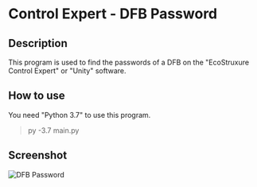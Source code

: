 # Control Expert - DFB Password

## Description
This program is used to find the passwords of a DFB on the "EcoStruxure Control Expert" or "Unity" software.

## How to use
You need "Python 3.7" to use this program.  

>py -3.7 main.py

## Screenshot
![DFB Password](https://raw.githubusercontent.com/Bernardo59/ControlExpertDFBPassword_Window/master/assets/EcoStruxureDFBPassword.PNG)
